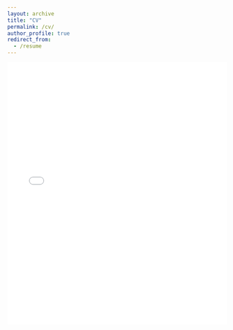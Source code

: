 ```yaml
---
layout: archive
title: "CV"
permalink: /cv/
author_profile: true
redirect_from:
  - /resume
---
```


<iframe src="/files/CV_Piyanontalee_2024-11.pdf" width="100%" height="600" frameborder="no" border="0" marginwidth="0" marginheight="0"></iframe>
